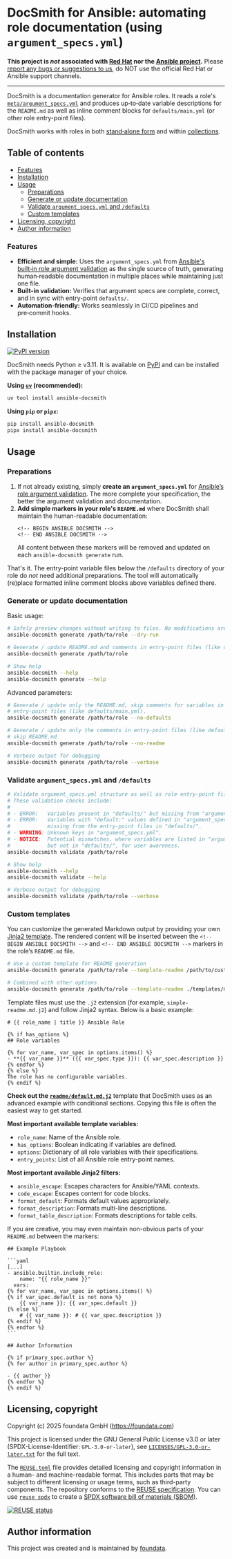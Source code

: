 # DocSmith for Ansible: automating role documentation (using `argument_specs.yml`)

**This project is *not* associated with [Red Hat](https://www.redhat.com/) nor the [Ansible project](https://ansible.com/).** Please [report any bugs or suggestions to us](./CONTRIBUTING.md), do NOT use the official Red Hat or Ansible support channels.

---

DocSmith is a documentation generator for Ansible roles. It reads a role's [`meta/argument_specs.yml`](https://docs.ansible.com/ansible/latest/playbook_guide/playbooks_reuse_roles.html#specification-format) and produces up‑to‑date variable descriptions for the `README.md` as well as inline comment blocks for `defaults/main.yml` (or other role entry-point files).

DocSmith works with roles in both [stand‑alone form](https://docs.ansible.com/ansible/latest/playbook_guide/playbooks_reuse_roles.html) and within [collections](https://docs.ansible.com/ansible/latest/collections_guide/index.html).


## Table of contents<a id="toc"></a>

- [Features](#features)
- [Installation](#installation)
- [Usage](#usage)
  - [Preparations](#usage-preparations)
  - [Generate or update documentation](#usage-generate)
  - [Validate `argument_specs.yml` and `/defaults`](#usage-validate)
  - [Custom templates](#usage-custom-templates)
- [Licensing, copyright](#licensing-copyright)
- [Author information](#author-information)


### Features<a id="features"></a>


- **Efficient and simple:** Uses the `argument_specs.yml` from [Ansible's built‑in role argument validation](https://docs.ansible.com/ansible/latest/playbook_guide/playbooks_reuse_roles.html#role-argument-validation) as the single source of truth, generating human‑readable documentation in multiple places while maintaining just one file.
- **Built-in validation:** Verifies that argument specs are complete, correct, and in sync with entry-point `defaults/`.
- **Automation‑friendly:** Works seamlessly in CI/CD pipelines and pre‑commit hooks.


## Installation<a id="installation"></a>

[![PyPI version](https://badge.fury.io/py/ansible-docsmith.svg)](https://badge.fury.io/py/ansible-docsmith)

DocSmith needs Python ≥ v3.11. It is available on [PyPI](https://pypi.org/project/ansible-docsmith/) and can be installed with the package manager of your choice.

**Using [`uv`](https://docs.astral.sh/uv/getting-started/installation/) (recommended):**

```bash
uv tool install ansible-docsmith
```

**Using `pip` or `pipx`:**

```bash
pip install ansible-docsmith
pipx install ansible-docsmith
```


## Usage<a id="usage"></a>

### Preparations<a id="usage-preparations"></a>

1. If not already existing, simply **create an `argument_specs.yml`** for [Ansible’s role argument validation](https://docs.ansible.com/ansible/latest/playbook_guide/playbooks_reuse_roles.html#role-argument-validation). The more complete your specification, the better the argument validation and documentation.
2. **Add simple markers in your role's `README.md`** where DocSmith shall maintain the human-readable documentation:
   ```
   <!-- BEGIN ANSIBLE DOCSMITH -->
   <!-- END ANSIBLE DOCSMITH -->
   ```
   All content between these markers will be removed and updated on each `ansible-docsmith generate` run.

That's it. The entry-point variable files below the `/defaults` directory of your role do *not* need additional preparations. The tool will automatically (re)place formatted inline comment blocks above variables defined there.


### Generate or update documentation<a id="usage-generate"></a>

Basic usage:

```bash
# Safely preview changes without writing to files. No modifications are made.
ansible-docsmith generate /path/to/role --dry-run

# Generate / update README.md and comments in entry-point files (like defaults/main.yml)
ansible-docsmith generate /path/to/role

# Show help
ansible-docsmith --help
ansible-docsmith generate --help
```

Advanced parameters:

```bash
# Generate / update only the README.md, skip comments for variables in
# entry-point files (like defaults/main.yml).
ansible-docsmith generate /path/to/role --no-defaults

# Generate / update only the comments in entry-point files (like defaults/main.yml),
# skip README.md
ansible-docsmith generate /path/to/role --no-readme

# Verbose output for debugging
ansible-docsmith generate /path/to/role --verbose
```


### Validate `argument_specs.yml` and `/defaults`<a id="usage-validate"></a>

```bash
# Validate argument_specs.yml structure as well as role entry-point files in /defaults/.
# These validation checks include:
#
# - ERROR:   Variables present in "defaults/" but missing from "argument_specs.yml".
# - ERROR:   Variables with "default:" values defined in "argument_specs.yml" but
#            missing from the entry-point files in "defaults/".
# - WARNING: Unknown keys in "argument_specs.yml".
# - NOTICE:  Potential mismatches, where variables are listed in "argument_specs.yml"
#            but not in "defaults/", for user awareness.
ansible-docsmith validate /path/to/role

# Show help
ansible-docsmith --help
ansible-docsmith validate --help

# Verbose output for debugging
ansible-docsmith validate /path/to/role --verbose
```


### Custom templates<a id="usage-custom-templates"></a>

You can customize the generated Markdown output by providing your own [Jinja2 template](https://jinja.palletsprojects.com/en/stable/templates/). The rendered content will be inserted between the `<!-- BEGIN ANSIBLE DOCSMITH -->` and `<!-- END ANSIBLE DOCSMITH -->` markers in the role’s `README.md` file.

```bash
# Use a custom template for README generation
ansible-docsmith generate /path/to/role --template-readme /path/to/custom-template.md.j2

# Combined with other options
ansible-docsmith generate /path/to/role --template-readme ./templates/my-readme.md.j2 --dry-run
```

Template files must use the `.j2` extension (for example, `simple-readme.md.j2`) and follow Jinja2 syntax. Below is a basic example:

```jinja2
# {{ role_name | title }} Ansible Role

{% if has_options %}
## Role variables

{% for var_name, var_spec in options.items() %}
- **{{ var_name }}** ({{ var_spec.type }}): {{ var_spec.description }}
{% endfor %}
{% else %}
The role has no configurable variables.
{% endif %}
```

**Check out the [`readme/default.md.j2`](./ansibledocsmith/src/ansible_docsmith/templates/readme/default.md.j2)** template that DocSmith uses as an advanced example with conditional sections. Copying this file is often the easiest way to get started.

**Most important available template variables:**
- `role_name`: Name of the Ansible role.
- `has_options`: Boolean indicating if variables are defined.
- `options`: Dictionary of all role variables with their specifications.
- `entry_points`: List of all Ansible role entry-point names.

**Most important available Jinja2 filters:**
- `ansible_escape`: Escapes characters for Ansible/YAML contexts.
- `code_escape`: Escapes content for code blocks.
- `format_default`: Formats default values appropriately.
- `format_description`: Formats multi-line descriptions.
- `format_table_description`: Formats descriptions for table cells.

If you are creative, you may even maintain non-obvious parts of your `README.md` between the markers:

````jinja2
## Example Playbook

```yaml
[...]
- ansible.builtin.include_role:
    name: "{{ role_name }}"
  vars:
{% for var_name, var_spec in options.items() %}
{% if var_spec.default is not none %}
    {{ var_name }}: {{ var_spec.default }}
{% else %}
    # {{ var_name }}: # {{ var_spec.description }}
{% endif %}
{% endfor %}
```

## Author Information

{% if primary_spec.author %}
{% for author in primary_spec.author %}

- {{ author }}
{% endfor %}
{% endif %}
````


## Licensing, copyright<a id="licensing-copyright"></a>

<!--REUSE-IgnoreStart-->
Copyright (c) 2025 foundata GmbH (https://foundata.com)

This project is licensed under the GNU General Public License v3.0 or later (SPDX-License-Identifier: `GPL-3.0-or-later`), see [`LICENSES/GPL-3.0-or-later.txt`](LICENSES/GPL-3.0-or-later.txt) for the full text.

The [`REUSE.toml`](REUSE.toml) file provides detailed licensing and copyright information in a human- and machine-readable format. This includes parts that may be subject to different licensing or usage terms, such as third-party components. The repository conforms to the [REUSE specification](https://reuse.software/spec/). You can use [`reuse spdx`](https://reuse.readthedocs.io/en/latest/readme.html#cli) to create a [SPDX software bill of materials (SBOM)](https://en.wikipedia.org/wiki/Software_Package_Data_Exchange).
<!--REUSE-IgnoreEnd-->

[![REUSE status](https://api.reuse.software/badge/github.com/foundata/ansible-docsmith)](https://api.reuse.software/info/github.com/foundata/ansible-docsmith)


## Author information<a id="author-information"></a>

This project was created and is maintained by [foundata](https://foundata.com/).

